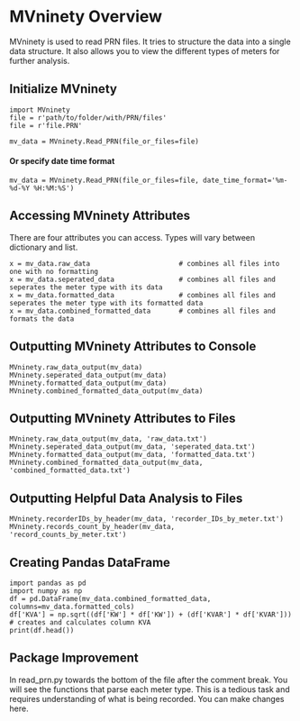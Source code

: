 # MVninety Overview
MVninety is used to read PRN files. It tries to structure the data into a single data structure. It also allows you to view the different types of meters for further analysis.  

## Initialize MVninety
```
import MVninety
file = r'path/to/folder/with/PRN/files'
file = r'file.PRN'

mv_data = MVninety.Read_PRN(file_or_files=file)
```
#### Or specify date time format 
```
mv_data = MVninety.Read_PRN(file_or_files=file, date_time_format='%m-%d-%Y %H:%M:%S')
```

## Accessing MVninety Attributes
There are four attributes you can access. Types will vary between dictionary and list.
```
x = mv_data.raw_data                      # combines all files into one with no formatting
x = mv_data.seperated_data                # combines all files and seperates the meter type with its data
x = mv_data.formatted_data                # combines all files and seperates the meter type with its formatted data
x = mv_data.combined_formatted_data       # combines all files and formats the data
```

## Outputting MVninety Attributes to Console
```
MVninety.raw_data_output(mv_data)
MVninety.seperated_data_output(mv_data)
MVninety.formatted_data_output(mv_data)
MVninety.combined_formatted_data_output(mv_data)
```

## Outputting MVninety Attributes to Files
```
MVninety.raw_data_output(mv_data, 'raw_data.txt')
MVninety.seperated_data_output(mv_data, 'seperated_data.txt')
MVninety.formatted_data_output(mv_data, 'formatted_data.txt')
MVninety.combined_formatted_data_output(mv_data, 'combined_formatted_data.txt')
```

## Outputting Helpful Data Analysis to Files
```
MVninety.recorderIDs_by_header(mv_data, 'recorder_IDs_by_meter.txt')
MVninety.records_count_by_header(mv_data, 'record_counts_by_meter.txt')
```

## Creating Pandas DataFrame
```
import pandas as pd
import numpy as np
df = pd.DataFrame(mv_data.combined_formatted_data, columns=mv_data.formatted_cols)
df['KVA'] = np.sqrt((df['KW'] * df['KW']) + (df['KVAR'] * df['KVAR']))    # creates and calculates column KVA
print(df.head())
```

## Package Improvement
In read_prn.py towards the bottom of the file after the comment break. You will see the functions that parse each meter type. This is a tedious task and requires understanding of what is being recorded. You can make changes here. 